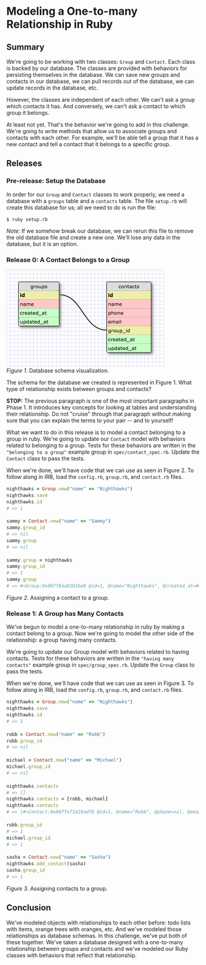 # Modeling a One-to-many Relationship in Ruby

## Summary
We're going to be working with two classes:  `Group` and `Contact`.  Each class is backed by our database.  The classes are provided with behaviors for persisting themselves in the database.  We can save new groups and contacts in our database, we can pull records out of the database, we can update records in the database, etc.

However, the classes are independent of each other.  We can't ask a group which contacts it has.  And conversely, we can't ask a contact to which group it belongs.

At least not yet.  That's the behavior we're going to add in this challenge.  We're going to write methods that allow us to associate groups and contacts with each other.  For example, we'll be able tell a group that it has a new contact and tell a contact that it belongs to a specific group.


## Releases
### Pre-release: Setup the Database
In order for our `Group` and `Contact` classes to work properly, we need a database with a `groups` table and a `contacts` table.  The file `setup.rb` will create this database for us; all we need to do is run the file:

```
$ ruby setup.rb
```

*Note:* If we somehow break our database, we can rerun this file to remove the old database file and create a new one.  We'll lose any data in the database, but it is an option.


### Release 0: A Contact Belongs to a Group
![schema](readme-assets/schema.png)  
*Figure 1*. Database schema visualization.

The schema for the database we created is represented in Figure 1.  What type of relationship exists between groups and contacts?

**STOP:** The previous paragraph is one of the most important paragraphs in
Phase 1. It introduces key concepts for looking at tables and understanding
their relationship. Do not "cruise" through that paragraph without making sure
that you can explain the terms to your pair -- and to yourself!

What we want to do in this release is to model a contact belonging to a group in ruby.  We're going to update our `Contact` model with behaviors related to belonging to a group.  Tests for these behaviors are written in the `"belonging to a group"` example group in `spec/contact_spec.rb`.  Update the `Contact` class to pass the tests.

When we're done, we'll have code that we can use as seen in Figure 2. To follow along in IRB, load the `config.rb`, `group.rb`, and `contact.rb` files.

```ruby
nighthawks = Group.new("name" => "Nighthawks")
nighthawks.save
nighthawks.id
# => 1

sammy = Contact.new("name" => "Sammy")
sammy.group_id
# => nil
sammy.group
# => nil

sammy.group = nighthawks
sammy.group_id
# => 1
sammy.group
# => #<Group:0x007f8aa9201be8 @id=1, @name="Nighthawks", @created_at=#<DateTime: 2016-06-10T15:36:59+00:00 ((2457550j,56219s,0n),+0s,2299161j)>, @updated_at=#<DateTime: 2016-06-10T15:36:59+00:00 ((2457550j,56219s,0n),+0s,2299161j)>>
```  
*Figure 2*.  Assigning a contact to a group.


### Release 1: A Group has Many Contacts
We've begun to model a one-to-many relationship in ruby by making a contact belong to a group.  Now we're going to model the other side of the relationship:  a group having many contacts.

We're going to update our Group model with behaviors related to having contacts. Tests for these behaviors are written in the `"having many contacts"` example group in `spec/group_spec.rb`. Update the `Group` class to pass the tests.

When we're done, we'll have code that we can use as seen in Figure 3. To follow along in IRB, load the `config.rb`, `group.rb`, and `contact.rb` files.

```ruby
nighthawks = Group.new("name" => "Nighthawks")
nighthawks.save
nighthawks.id
# => 1

robb = Contact.new("name" => "Robb")
robb.group_id
# => nil

michael = Contact.new("name" => "Michael")
michael.group_id
# => nil

nighthawks.contacts
# => []
nighthawks.contacts = [robb, michael]
nighthawks.contacts
# => [#<Contact:0x007fa71419adf8 @id=1, @name="Robb", @phone=nil, @email=nil, @group_id=1, @created_at=#<DateTime: 2016-06-13T17:16:07+00:00 ((2457553j,62167s,0n),+0s,2299161j)>, @updated_at=#<DateTime: 2016-06-13T17:16:07+00:00 ((2457553j,62167s,0n),+0s,2299161j)>>, #<Contact:0x007fa714199b38 @id=2, @name="Michael", @phone=nil, @email=nil, @group_id=1, @created_at=#<DateTime: 2016-06-13T17:16:07+00:00 ((2457553j,62167s,0n),+0s,2299161j)>, @updated_at=#<DateTime: 2016-06-13T17:16:07+00:00 ((2457553j,62167s,0n),+0s,2299161j)>>]

robb.group_id
# => 1
michael.group_id
# => 1

sasha = Contact.new("name" => "Sasha")
nighthawks.add_contact(sasha)
sasha.group_id
# => 1
```  
*Figure 3*.  Assigning contacts to a group.


## Conclusion
We've modeled objects with relationships to each other before:  todo lists with items, orange trees with oranges, etc.  And we've modeled those relationships as database schemas.  In this challenge, we've put both of these together.  We've taken a database designed with a one-to-many relationship between groups and contacts and we've modeled our Ruby classes with behaviors that reflect that relationship.
